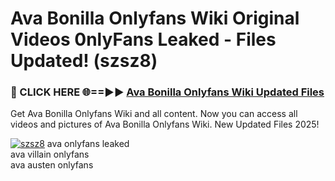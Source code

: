 # Ava Bonilla Onlyfans Wiki Original Videos 0nlyFans Leaked - Files Updated! (szsz8)

<h3>🔴 CLICK HERE 🌐==►► <a href="https://tinyurl.com/brd5kh86" rel="nofollow">Ava Bonilla Onlyfans Wiki Updated Files</a></h3>

Get Ava Bonilla Onlyfans Wiki and all content. Now you can access all videos and pictures of Ava Bonilla Onlyfans Wiki. New Updated Files 2025!

[![szsz8](https://i.imgur.com/K7sEzmb.gif)](https://tinyurl.com/brd5kh86)
ava onlyfans leaked<br>
ava villain onlyfans<br>
ava austen onlyfans